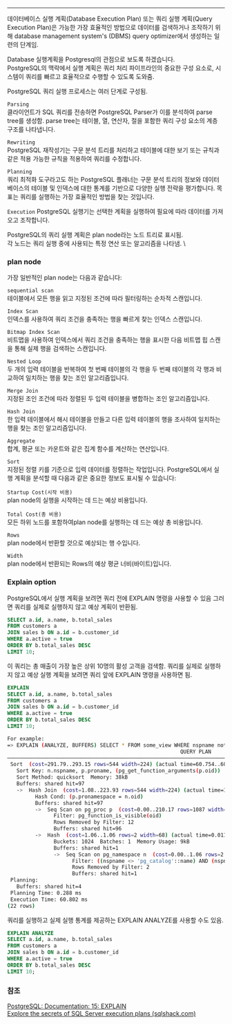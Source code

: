 ***

데이터베이스 실행 계획(Database Execution Plan) 또는 쿼리 실행 계획(Query Execution Plan)은 가능한 가장 효율적인 방법으로 데이터를 검색하거나 조작하기 위해 database management system's (DBMS) query optimizer에서 생성하는 일련의 단계임.

Database 실행계획을 Postgresql의 관점으로 보도록 하겠습니다. \
PostgreSQL의 맥락에서 실행 계획은 쿼리 처리 파이프라인의 중요한 구성 요소로, 시스템이 쿼리를 빠르고 효율적으로 수행할 수 있도록 도와줌.

PostgreSQL 쿼리 실행 프로세스는 여러 단계로 구성됨.

`Parsing` \
클라이언트가 SQL 쿼리를 전송하면 PostgreSQL Parser가 이를 분석하여  parse tree를 생성함.
parse tree는 테이블, 열, 연산자, 절을 포함한 쿼리 구성 요소의 계층 구조를 나타냅니다.

`Rewriting` \
PostgreSQL 재작성기는 구문 분석 트리를 처리하고 테이블에 대한 보기 또는 규칙과 같은 적용 가능한 규칙을 적용하여 쿼리를 수정합니다.

`Planning` \
쿼리 최적화 도구라고도 하는 PostgreSQL 플래너는 구문 분석 트리의 정보와 데이터베이스의 테이블 및 인덱스에 대한 통계를 기반으로 다양한 실행 전략을 평가합니다. 목표는 쿼리를 실행하는 가장 효율적인 방법을 찾는 것입니다.

`Execution`
PostgreSQL 실행기는 선택한 계획을 실행하여 필요에 따라 데이터를 가져오고 조작합니다.

PostgreSQL의 쿼리 실행 계획은 plan node라는 노드 트리로 표시됨. \
각 노드는 쿼리 실행 중에 사용되는 특정 연산 또는 알고리즘을 나타냄. \

### plan node

가장 일반적인 plan node는 다음과 같습니다:

`sequential scan` \
테이블에서 모든 행을 읽고 지정된 조건에 따라 필터링하는 순차적 스캔입니다.

`Index Scan` \
인덱스를 사용하여 쿼리 조건을 충족하는 행을 빠르게 찾는 인덱스 스캔입니다.

`Bitmap Index Scan` \
비트맵을 사용하여 인덱스에서 쿼리 조건을 충족하는 행을 표시한 다음 비트맵 힙 스캔을 통해 실제 행을 검색하는 스캔입니다.

`Nested Loop` \
두 개의 입력 테이블을 반복하여 첫 번째 테이블의 각 행을 두 번째 테이블의 각 행과 비교하여 일치하는 행을 찾는 조인 알고리즘입니다.

`Merge Join` \
지정된 조인 조건에 따라 정렬된 두 입력 테이블을 병합하는 조인 알고리즘입니다.

`Hash Join` \
한 입력 테이블에서 해시 테이블을 만들고 다른 입력 테이블의 행을 조사하여 일치하는 행을 찾는 조인 알고리즘입니다.

`Aggregate` \
합계, 평균 또는 카운트와 같은 집계 함수를 계산하는 연산입니다.

`Sort` \
지정된 정렬 키를 기준으로 입력 데이터를 정렬하는 작업입니다.
PostgreSQL에서 실행 계획을 분석할 때 다음과 같은 중요한 정보도 표시될 수 있습니다:

`Startup Cost(시작 비용)` \
plan node의 실행을 시작하는 데 드는 예상 비용입니다.

`Total Cost(총 비용)` \
모든 하위 노드를 포함하여plan node를 실행하는 데 드는 예상 총 비용입니다.

`Rows` \
plan node에서 반환할 것으로 예상되는 행 수입니다.

`Width` \
plan node에서 반환되는 Rows의 예상 평균 너비(바이트)입니다.

### Explain option

PostgreSQL에서 실행 계획을 보려면 쿼리 전에 EXPLAIN 명령을 사용할 수 있음
그러면 쿼리를 실제로 실행하지 않고 예상 계획이 반환됨.

```sql
SELECT a.id, a.name, b.total_sales
FROM customers a
JOIN sales b ON a.id = b.customer_id
WHERE a.active = true
ORDER BY b.total_sales DESC
LIMIT 10;

```

이 쿼리는 총 매출이 가장 높은 상위 10명의 활성 고객을 검색함.
쿼리를 실제로 실행하지 않고 예상 실행 계획을 보려면 쿼리 앞에 EXPLAIN 명령을 사용하면 됨.

```sql
EXPLAIN
SELECT a.id, a.name, b.total_sales
FROM customers a
JOIN sales b ON a.id = b.customer_id
WHERE a.active = true
ORDER BY b.total_sales DESC
LIMIT 10;

```


```bash
For example:
=> EXPLAIN (ANALYZE, BUFFERS) SELECT * FROM some_view WHERE nspname not in ('pg_catalog', 'information_schema') order by 1, 2, 3;
                                                        QUERY PLAN
───────────────────────────────────────────────────────────────────────────────────────────────────────────────────────────
 Sort  (cost=291.79..293.15 rows=544 width=224) (actual time=60.754..60.760 rows=69 loops=1)
   Sort Key: n.nspname, p.proname, (pg_get_function_arguments(p.oid))
   Sort Method: quicksort  Memory: 38kB
   Buffers: shared hit=97
   ->  Hash Join  (cost=1.08..223.93 rows=544 width=224) (actual time=11.679..60.696 rows=69 loops=1)
         Hash Cond: (p.pronamespace = n.oid)
         Buffers: shared hit=97
         ->  Seq Scan on pg_proc p  (cost=0.00..210.17 rows=1087 width=73) (actual time=0.067..59.669 rows=3320 loops=1)
               Filter: pg_function_is_visible(oid)
               Rows Removed by Filter: 12
               Buffers: shared hit=96
         ->  Hash  (cost=1.06..1.06 rows=2 width=68) (actual time=0.011..0.011 rows=2 loops=1)
               Buckets: 1024  Batches: 1  Memory Usage: 9kB
               Buffers: shared hit=1
               ->  Seq Scan on pg_namespace n  (cost=0.00..1.06 rows=2 width=68) (actual time=0.004..0.006 rows=2 loops=1)
                     Filter: ((nspname <> 'pg_catalog'::name) AND (nspname <> 'information_schema'::name))
                     Rows Removed by Filter: 2
                     Buffers: shared hit=1
 Planning:
   Buffers: shared hit=4
 Planning Time: 0.288 ms
 Execution Time: 60.802 ms
(22 rows)
```

쿼리를 실행하고 실제 실행 통계를 제공하는 EXPLAIN ANALYZE를 사용할 수도 있음.
```sql
EXPLAIN ANALYZE
SELECT a.id, a.name, b.total_sales
FROM customers a
JOIN sales b ON a.id = b.customer_id
WHERE a.active = true
ORDER BY b.total_sales DESC
LIMIT 10;

```



### 참조
[PostgreSQL: Documentation: 15: EXPLAIN](https://www.postgresql.org/docs/current/sql-explain.html) \
[Explore the secrets of SQL Server execution plans (sqlshack.com)](https://www.sqlshack.com/explore-the-secrets-of-sql-server-execution-plans/)

